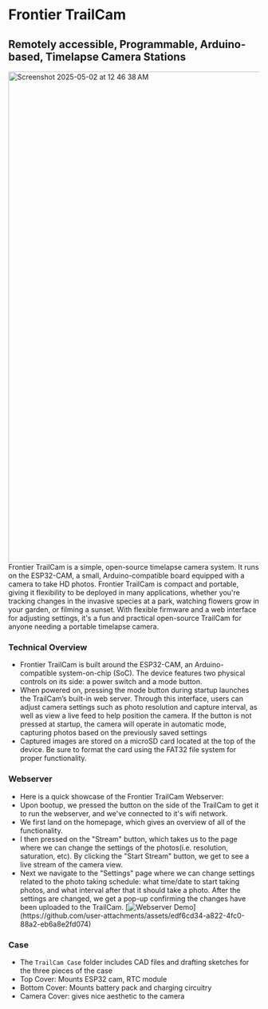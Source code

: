 # Frontier TrailCam
## Remotely accessible, Programmable, Arduino-based, Timelapse Camera Stations
<img width="982" alt="Screenshot 2025-05-02 at 12 46 38 AM" src="https://github.com/user-attachments/assets/25ab02a0-4f61-43b5-a421-9fa08e7b2a63" />
Frontier TrailCam is a simple, open-source timelapse camera system. It runs on the ESP32-CAM, a small, Arduino-compatible board equipped with a camera to take HD photos. Frontier TrailCam is compact and portable, giving it flexibility to be deployed in many applications, whether you're tracking changes in the invasive species at a park, watching flowers grow in your garden, or filming a sunset. With flexible firmware and a web interface for adjusting settings, it's a fun and practical open-source TrailCam for anyone needing a portable timelapse camera.

### Technical Overview
- Frontier TrailCam is built around the ESP32-CAM, an Arduino-compatible system-on-chip (SoC). The device features two physical controls on its side: a power switch and a mode button.
- When powered on, pressing the mode button during startup launches the TrailCam’s built-in web server. Through this interface, users can adjust camera settings such as photo resolution and capture interval, as well as view a live feed to help position the camera. If the button is not pressed at startup, the camera will operate in automatic mode, capturing photos based on the previously saved settings
- Captured images are stored on a microSD card located at the top of the device. Be sure to format the card using the FAT32 file system for proper functionality.

### Webserver
- Here is a quick showcase of the Frontier TrailCam Webserver:
- Upon bootup, we pressed the button on the side of the TrailCam to get it to run the webserver, and we've connected to it's wifi network.
- We first land on the homepage, which gives an overview of all of the functionality.
- I then pressed on the "Stream" button, which takes us to the page where we can change the settings of the photos(i.e. resolution, saturation, etc). By clicking the "Start Stream" button, we get to see a live stream of the camera view.
- Next we navigate to the "Settings" page where we can change settings related to the photo taking schedule: what time/date to start taking photos, and what interval after that it should take a photo. After the settings are changed, we get a pop-up confirming the changes have been uploaded to the TrailCam.
[![Webserver Demo]([https://github.com/user-attachments/assets/edf6cd34-a822-4fc0-88a2-eb6a8e2fd074](https://github.com/user-attachments/assets/0e3d233f-7d71-49d6-9f52-8da293f8193f))](https://github.com/user-attachments/assets/edf6cd34-a822-4fc0-88a2-eb6a8e2fd074)

### Case
- The `TrailCam Case` folder includes CAD files and drafting sketches for the three pieces of the case
- Top Cover: Mounts ESP32 cam, RTC module
- Bottom Cover: Mounts battery pack and charging circuitry
- Camera Cover: gives nice aesthetic to the camera

